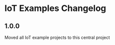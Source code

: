 IoT Examples Changelog
======================

1.0.0
-----

Moved all IoT example projects to this central project
